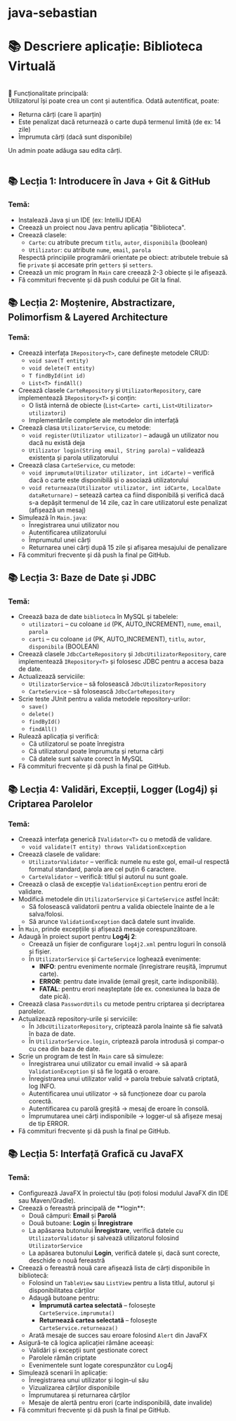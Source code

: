 # java-sebastian
<h1>📚 Descriere aplicație: <b>Biblioteca Virtuală</b></h1><br>
🎯 Funcționalitate principală:<br>
Utilizatorul își poate crea un cont și autentifica.
Odată autentificat, poate:
<ul>
  <li>Returna cărți (care îi aparțin)</li>
  <li>Este penalizat dacă returnează o carte după termenul limită (de ex: 14 zile)</li>
  <li>Împrumuta cărți (dacă sunt disponibile)</li>
</ul>
Un admin poate adăuga sau edita cărți.
<br><br>

<h2>📚 Lecția 1: Introducere în Java + Git & GitHub</h2>

<h3>Temă:</h3>
<ul>
  <li>Instalează Java și un IDE (ex: IntelliJ IDEA)</li>
  <li>Creează un proiect nou Java pentru aplicația "Biblioteca".</li>
  <li>Creează clasele: 
    <ul>
      <li><code>Carte</code>: cu atribute precum <code>titlu</code>, <code>autor</code>, <code>disponibila</code> (boolean)</li>
      <li><code>Utilizator</code>: cu atribute <code>nume</code>, <code>email</code>, <code>parola</code></li>
    </ul>
    Respectă principiile programării orientate pe obiect: atributele trebuie să fie <code>private</code> și accesate prin <code>getters</code> și <code>setters</code>.
  </li>
  <li>Creează un mic program în <code>Main</code> care creează 2-3 obiecte și le afișează.</li>
  <li>Fă commituri frecvente și dă push codului pe Git la final.</li>
</ul>

<h2>📚 Lecția 2: Moștenire, Abstractizare, Polimorfism & Layered Architecture</h2>

<h3>Temă:</h3>
<ul>
  <li>Creează interfața <code>IRepository&lt;T&gt;</code>, care definește metodele CRUD:
    <ul>
      <li><code>void save(T entity)</code></li>
      <li><code>void delete(T entity)</code></li>
      <li><code>T findById(int id)</code></li>
      <li><code>List&lt;T&gt; findAll()</code></li>
    </ul>
  </li>

  <li>Creează clasele <code>CarteRepository</code> și <code>UtilizatorRepository</code>, care implementează <code>IRepository&lt;T&gt;</code> și conțin:
    <ul>
      <li>O listă internă de obiecte (<code>List&lt;Carte&gt; carti</code>, <code>List&lt;Utilizator&gt; utilizatori</code>)</li>
      <li>Implementările complete ale metodelor din interfață</li>
    </ul>
  </li>

  <li>Creează clasa <code>UtilizatorService</code>, cu metode:
    <ul>
      <li><code>void register(Utilizator utilizator)</code> – adaugă un utilizator nou dacă nu există deja</li>
      <li><code>Utilizator login(String email, String parola)</code> – validează existența și parola utilizatorului</li>
    </ul>
  </li>

  <li>Creează clasa <code>CarteService</code>, cu metode:
    <ul>
      <li><code>void imprumuta(Utilizator utilizator, int idCarte)</code> – verifică dacă o carte este disponibilă și o asociază utilizatorului</li>
      <li><code>void returneaza(Utilizator utilizator, int idCarte, LocalDate dataReturnare)</code> – setează cartea ca fiind disponibilă și verifică dacă s-a depășit termenul de 14 zile, caz în care utilizatorul este penalizat (afișează un mesaj)</li>
    </ul>
  </li>

  <li>Simulează în <code>Main.java</code>:
    <ul>
      <li>Înregistrarea unui utilizator nou</li>
      <li>Autentificarea utilizatorului</li>
      <li>Împrumutul unei cărți</li>
      <li>Returnarea unei cărți după 15 zile și afișarea mesajului de penalizare</li>
    </ul>
  </li>

  <li>Fă commituri frecvente și dă push la final pe GitHub.</li>
</ul>
<h2>📚 Lecția 3: Baze de Date și JDBC</h2>

<h3>Temă:</h3>
<ul>
  <li>Creează baza de date <code>biblioteca</code> în MySQL și tabelele:
    <ul>
      <li><code>utilizatori</code> – cu coloane <code>id</code> (PK, AUTO_INCREMENT), <code>nume</code>, <code>email</code>, <code>parola</code></li>
      <li><code>carti</code> – cu coloane <code>id</code> (PK, AUTO_INCREMENT), <code>titlu</code>, <code>autor</code>, <code>disponibila</code> (BOOLEAN)</li>
    </ul>
  </li>

  <li>Creează clasele <code>JdbcCarteRepository</code> și <code>JdbcUtilizatorRepository</code>, care implementează <code>IRepository&lt;T&gt;</code> și folosesc JDBC pentru a accesa baza de date.</li>

  <li>Actualizează serviciile:
    <ul>
      <li><code>UtilizatorService</code> – să folosească <code>JdbcUtilizatorRepository</code></li>
      <li><code>CarteService</code> – să folosească <code>JdbcCarteRepository</code></li>
    </ul>
  </li>

  <li>Scrie teste JUnit pentru a valida metodele repository-urilor:
    <ul>
      <li><code>save()</code></li>
      <li><code>delete()</code></li>
      <li><code>findById()</code></li>
      <li><code>findAll()</code></li>
    </ul>
  </li>

  <li>Rulează aplicația și verifică:
    <ul>
      <li>Că utilizatorul se poate înregistra</li>
      <li>Că utilizatorul poate împrumuta și returna cărți</li>
      <li>Că datele sunt salvate corect în MySQL</li>
    </ul>
  </li>

  <li>Fă commituri frecvente și dă push la final pe GitHub.</li>
</ul>
<h2>📚 Lecția 4: Validări, Excepții, Logger (Log4j) și Criptarea Parolelor</h2>

<h3>Temă:</h3>
<ul>
  <li>Creează interfața generică <code>IValidator&lt;T&gt;</code> cu o metodă de validare.
  <ul><li><code>void validate(T entity) throws ValidationException</code></li></ul>
  </li>

  <li>Creează clasele de validare:
    <ul>
      <li><code>UtilizatorValidator</code> – verifică: numele nu este gol, email-ul respectă formatul standard, parola are cel puțin 6 caractere.</li>
      <li><code>CarteValidator</code> – verifică: titlul și autorul nu sunt goale.</li>
    </ul>
  </li>

  <li>Creează o clasă de excepție <code>ValidationException</code> pentru erori de validare.</li>

  <li>Modifică metodele din <code>UtilizatorService</code> și <code>CarteService</code> astfel încât:
    <ul>
      <li>Să folosească validatorii pentru a valida obiectele înainte de a le salva/folosi.</li>
      <li>Să arunce <code>ValidationException</code> dacă datele sunt invalide.</li>
    </ul>
  </li>

  <li>În <code>Main</code>, prinde excepțiile și afișează mesaje corespunzătoare.</li>

  <li>Adaugă în proiect suport pentru <b>Log4j 2</b>:
    <ul>
      <li>Creează un fișier de configurare <code>log4j2.xml</code> pentru loguri în consolă și fișier.</li>
      <li>În <code>UtilizatorService</code> și <code>CarteService</code> loghează evenimente:
        <ul>
          <li><b>INFO</b>: pentru evenimente normale (înregistrare reușită, împrumut carte).</li>
          <li><b>ERROR</b>: pentru date invalide (email greșit, carte indisponibilă).</li>
          <li><b>FATAL</b>: pentru erori neașteptate (de ex. conexiunea la baza de date pică).</li>
        </ul>
      </li>
    </ul>
  </li>

  <li>Creează clasa <code>PasswordUtils</code> cu metode pentru criptarea și decriptarea parolelor.</li>

  <li>Actualizează repository-urile și serviciile:
    <ul>
      <li>În <code>JdbcUtilizatorRepository</code>, criptează parola înainte să fie salvată în baza de date.</li>
      <li>În <code>UtilizatorService.login</code>, criptează parola introdusă și compar-o cu cea din baza de date.</li>
    </ul>
  </li>

  <li>Scrie un program de test în <code>Main</code> care să simuleze:
    <ul>
      <li>Înregistrarea unui utilizator cu email invalid → să apară <code>ValidationException</code> și să fie logată o eroare.</li>
      <li>Înregistrarea unui utilizator valid → parola trebuie salvată criptată, log INFO.</li>
      <li>Autentificarea unui utilizator → să funcționeze doar cu parola corectă.</li>
      <li>Autentificarea cu parolă greșită → mesaj de eroare în consolă.</li>
      <li>Împrumutarea unei cărți indisponibile → logger-ul să afișeze mesaj de tip ERROR.</li>
    </ul>
  </li>

  <li>Fă commituri frecvente și dă push la final pe GitHub.</li>
</ul>
<h2>📚 Lecția 5: Interfață Grafică cu JavaFX</h2> <h3>Temă:</h3> <ul> <li>Configurează JavaFX în proiectul tău (poți folosi modulul JavaFX din IDE sau Maven/Gradle).</li> <li>Creează o fereastră principală de **login**: <ul> <li>Două câmpuri: <b>Email</b> și <b>Parolă</b></li> <li>Două butoane: <b>Login</b> și <b>Înregistrare</b></li> <li>La apăsarea butonului <b>Înregistrare</b>, verifică datele cu <code>UtilizatorValidator</code> și salvează utilizatorul folosind <code>UtilizatorService</code></li> <li>La apăsarea butonului <b>Login</b>, verifică datele și, dacă sunt corecte, deschide o nouă fereastră</li> </ul> </li> <li>Creează o fereastră nouă care afișează lista de cărți disponibile în bibliotecă: <ul> <li>Folosind un <code>TableView</code> sau <code>ListView</code> pentru a lista titlul, autorul și disponibilitatea cărților</li> <li>Adaugă butoane pentru: <ul> <li><b>Împrumută cartea selectată</b> – folosește <code>CarteService.imprumuta()</code></li> <li><b>Returnează cartea selectată</b> – folosește <code>CarteService.returneaza()</code></li> </ul> </li> <li>Arată mesaje de succes sau eroare folosind <code>Alert</code> din JavaFX</li> </ul> </li> <li>Asigură-te că logica aplicației rămâne aceeași: <ul> <li>Validări și excepții sunt gestionate corect</li> <li>Parolele rămân criptate</li> <li>Evenimentele sunt logate corespunzător cu Log4j</li> </ul> <li>Simulează scenarii în aplicație: <ul> <li>Înregistrarea unui utilizator și login-ul său</li> <li>Vizualizarea cărților disponibile</li> <li>Împrumutarea și returnarea cărților</li> <li>Mesaje de alertă pentru erori (carte indisponibilă, date invalide)</li> </ul> </li> <li>Fă commituri frecvente și dă push la final pe GitHub.</li> </ul>
